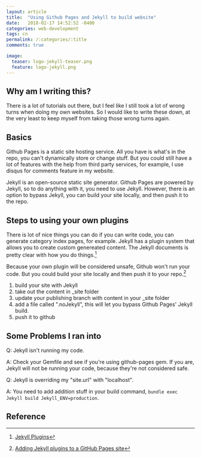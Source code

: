 ```yaml
---
layout: article
title:  "Using Github Pages and Jekyll to build website"
date:   2018-02-17 14:52:52 -0400
categories: web-development
tags: cn
permalink: /:categories/:title
comments: true

image:
  teaser: logo-jekyll-teaser.png
  feature: logo-jekyll.png
---
```


Why am I writing this?
-
There is a lot of tutorials out there, but I feel like I still took a lot of wrong turns when doing my own websites. So I would like to write these down, at the very least to keep myself from taking those wrong turns again.

Basics
-
Github Pages is a static site hosting service. 
All you have is what's in the repo, you can't dynamically store or change stuff. But you could still have a lot of features with the help from third party services, for example, I use disqus for comments feature in my website.

Jekyll is an open-source static site generator. Github Pages are powered by Jekyll, so to do anything with it, you need to use Jekyll. However, there is an option to bypass Jekyll, you can build your site locally, and then push it to the repo.

Steps to using your own plugins
-
There is lot of nice things you can do if you can write code, you can generate category index pages, for example. Jekyll has a plugin system that allows you to create custom genereated content. The Jekyll documents is pretty clear with how you do things.[^1]

Because your own plugin will be considered unsafe, Github won't run your code. But you could build your site locally and then push it to your repo.[^2]

1. build your site with Jekyll
2. take out the content in _site folder
3. update your publishing branch with content in your _site folder
4. add a file called ".noJekyll", this will let you bypass Github Pages' Jekyll build.
5. push it to github

Some Problems I ran into
-

Q: Jekyll isn't running my code.

A: Check your Gemfile and see if you're using github-pages gem. If you are, Jekyll will not be running your code, because they're not considered safe.

Q: Jekyll is overriding my "site.url" with "localhost".

A: You need to add addition stuff in your build command, `bundle exec Jekyll build Jekyll_ENV=production`.

Reference
-
[^1]: [Jekyll Plugins](https://Jekyllrb.com/docs/plugins/)
[^2]: [Adding Jekyll plugins to a GitHub Pages site](https://help.github.com/articles/adding-jekyll-plugins-to-a-github-pages-site/)